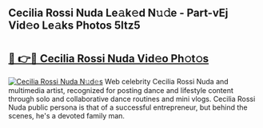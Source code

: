 ## Cecilia Rossi Nuda Le𝚊k𝚎d N𝚞𝚍e - Part-vEj Vid𝚎o Le𝚊ks Photos 5Itz5

# <h2><a href="http://fbbzfmu.evod.top/?m=Cecilia+Rossi+Nuda">🔗 👉🔴 Cecilia Rossi Nuda Vid𝚎o Ph𝚘t𝚘s</a></h2>

[![Cecilia Rossi Nuda N𝚞d𝚎s](https://i.imgur.com/8V9OHl7.gif)](http://fbbzfmu.evod.top/?m=Cecilia+Rossi+Nuda)
Web celebrity Cecilia Rossi Nuda and multimedia artist, recognized for posting dance and lifestyle content through solo and collaborative dance routines and mini vlogs. Cecilia Rossi Nuda public persona is that of a successful entrepreneur, but behind the scenes, he's a devoted family man. 

